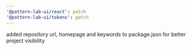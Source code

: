 ```yaml
---
'@pattern-lab-ui/react': patch
'@pattern-lab-ui/tokens': patch
---
```


added repository url, homepage and keywords to package.json for better project visibility
